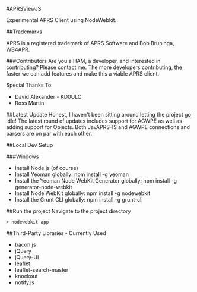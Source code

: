 #APRSViewJS

Experimental APRS Client using NodeWebkit.

##Trademarks

APRS is a registered trademark of APRS Software and Bob Bruninga, WB4APR.

###Contributors
Are you a HAM, a developer, and interested in contributing?  Please contact me.  The more developers contributing, the faster we can add features and make this a viable APRS client.

Special Thanks To:
- David Alexander - KD0ULC
- Ross Martin

##Latest Update
Honest, I haven't been sitting around letting the project go idle!  The latest round of updates includes support for AGWPE as well as adding support for Objects.  Both JavAPRS-IS and AGWPE connections and parsers are on par with each other.

##Local Dev Setup

###Windows
- Install Node.js (of course)
- Install Yeoman globally: npm install -g yeoman
- Install the Yeoman Node WebKit Generator globally: npm install -g generator-node-webkit
- Install Node WebKit globally: npm install -g nodewebkit
- Install the Grunt CLI globally: npm install -g grunt-cli

##Run the project
Navigate to the project directory

    > nodewebkit app

##Third-Party Libraries - Currently Used
- bacon.js
- jQuery
- jQuery-UI
- leaflet
- leaflet-search-master
- knockout
- notify.js
